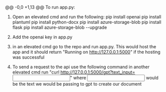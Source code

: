 @@ -0,0 +1,13 @@
To run app.py:

1. Open an elevated cmd and run the following: 
  pip install openai
  pip install plantuml
  pip install python-docx
  pip install azure-storage-blob
  pip install flask
  pip install azure-storage-blob --upgrade

2. Add the openai key in app.py
3. in an elevated cmd go to the repo and run app.py. This would host the app and it should return "Running on http://127.0.0.1:5000" if the hosting was successful
4. To send a request to the api use the following command in another elevated cmd run "curl http://127.0.0.1:5000/gpt?text_input=<input>" where <input> would be the text we would be passing to gpt to create our document
